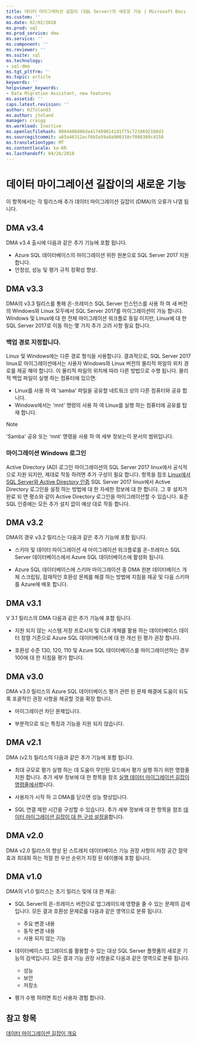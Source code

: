 ```yaml
---
title: 데이터 마이그레이션 길잡이 (SQL Server)의 새로운 기능 | Microsoft Docs
ms.custom: ''
ms.date: 02/02/2018
ms.prod: sql
ms.prod_service: dma
ms.service: ''
ms.component: ''
ms.reviewer: ''
ms.suite: sql
ms.technology:
- sql-dma
ms.tgt_pltfrm: ''
ms.topic: article
keywords: ''
helpviewer_keywords:
- Data Migration Assistant, new features
ms.assetid: ''
caps.latest.revision: ''
author: HJToland3
ms.author: jtoland
manager: craigg
ms.workload: Inactive
ms.openlocfilehash: 0004406d86da4174898141d1f75c72186921b8d3
ms.sourcegitcommit: a85a46312acf8b5a59a8a900310cf088369c4150
ms.translationtype: MT
ms.contentlocale: ko-KR
ms.lasthandoff: 04/26/2018
---
```

# <a name="whats-new-in-data-migration-assistant"></a>데이터 마이그레이션 길잡이의 새로운 기능

이 항목에서는 각 릴리스에 추가 데이터 마이그레이션 길잡이 (DMA)의 오류가 나열 됩니다.

## <a name="dma-v34"></a>DMA v3.4
DMA v3.4 출시에 다음과 같은 추가 기능에 포함 됩니다.
- Azure SQL 데이터베이스의 마이그레이션 위한 원본으로 SQL Server 2017 지원 합니다.
- 안정성, 성능 및 평가 규칙 정확성 향상.

## <a name="dma-v33"></a>DMA v3.3
DMA의 v3.3 릴리스를 통해 온-프레미스 SQL Server 인스턴스를 사용 하 여 새 버전의 Windows와 Linux 모두에서 SQL Server 2017를 마이그레이션이 가능 합니다. Windows 및 Linux에 대 한 전체 마이그레이션 워크플로 동일 이지만, Linux에 대 한 SQL Server 2017로 이동 하는 몇 가지 추가 고려 사항 필요 합니다.

### <a name="specifying-the-back-up-path"></a>백업 경로 지정합니다.
Linux 및 Windows에는 다른 경로 형식을 사용합니다. 결과적으로, SQL Server 2017 linux로 마이그레이션에서는 사용자 Windows와 Linux 버전의 물리적 파일의 위치 경로를 제공 해야 합니다. 이 물리적 파일의 위치에 따라 다른 방법으로 수행 됩니다.
물리적 백업 파일이 실행 하는 컴퓨터에 있으면:
- Linux를 사용 하 여 'samba' 파일을 공유할 네트워크 상의 다른 컴퓨터와 공유 합니다.
-   Windows에서는 'mnt' 명령의 사용 하 여 Linux를 실행 하는 컴퓨터에 공유를 탑재 합니다.

> [!NOTE]
> 'Samba' 공유 또는 'mnt' 명령을 사용 하 여 세부 정보는이 문서의 범위입니다.

### <a name="migrating-windows-logins"></a>마이그레이션 Windows 로그인
Active Directory (AD) 로그인 마이그레이션의 SQL Server 2017 linux에서 공식적으로 지원 되지만, 제대로 작동 하려면 추가 구성이 필요 합니다. 항목을 참조 [Linux에서 SQL Server와 Active Directory 인증](https://docs.microsoft.com/en-us/sql/linux/sql-server-linux-active-directory-authentication) SQL Server 2017 linux에서 Active Directory 로그인을 설정 하는 방법에 대 한 자세한 정보에 대 한 합니다. 그 후 설치가 완료 되 면 평소와 같이 Active Directory 로그인을 마이그레이션할 수 있습니다. 표준 SQL 인증에는 모든 추가 설치 없이 예상 대로 작동 합니다.

## <a name="dma-v32"></a>DMA v3.2
DMA의 경우 v3.2 릴리스는 다음과 같은 추가 기능에 포함 됩니다.

- 스키마 및 데이터 마이그레이션 새 마이그레이션 워크플로를 온-프레미스 SQL Server 데이터베이스에서 Azure SQL 데이터베이스에 활성화 됩니다.

- Azure SQL 데이터베이스에 스키마 마이그레이션 중 DMA 원본 데이터베이스 개체 스크립팅, 잠재적인 호환성 문제를 해결 하는 방법에 지침을 제공 및 다음 스키마를 Azure에 배포 합니다.

## <a name="dma-v31"></a>DMA v3.1
V 3.1 릴리스의 DMA 다음과 같은 추가 기능에 포함 됩니다.

- 지원 되지 않는 시스템 저장 프로시저 및 CLR 개체를 활용 하는 데이터베이스 데이터 정렬 기준으로 Azure SQL 데이터베이스에 대 한 개선 된 평가 권장 합니다.

- 호환성 수준 130, 120, 110 및 Azure SQL 데이터베이스를 마이그레이션하는 경우 100에 대 한 지침을 평가 합니다.

## <a name="dma-v30"></a>DMA v3.0
DMA v3.0 릴리스의 Azure SQL 데이터베이스 평가 관련 된 문제 해결에 도움이 되도록 포괄적인 권장 사항을 제공할 것을 확장 합니다.

- 마이그레이션 차단 문제입니다.

- 부분적으로 또는 특징과 기능을 지원 되지 않습니다.

## <a name="dma-v21"></a>DMA v2.1
DMA (v2.1) 릴리스의 다음과 같은 추가 기능에 포함 됩니다.
- 최대 규모로 평가 실행 하는 데 도움이 무인된 모드에서 평가 실행 하기 위한 명령줄 지원 합니다. 추가 세부 정보에 대 한 항목을 참조 [실행 데이터 마이그레이션 길잡이 명령줄에서](dma-commandline.md)합니다.

- 사용자가 시작 하 고 DMA를 닫으면 성능 향상입니다.

- SQL 연결 제한 시간을 구성할 수 있습니다. 추가 세부 정보에 대 한 항목을 참조 [데이터 마이그레이션 길잡이 대 한 구성 설정을](dma-configurationsettings.md)합니다.

## <a name="dma-v20"></a>DMA v2.0
DMA v2.0 릴리스의 향상 된 스트레치 데이터베이스 기능 권장 사항이 저장 공간 절약 효과 최대화 하는 적절 한 우선 순위가 지정 된 테이블에 포함 됩니다.

## <a name="dma-v10"></a>DMA v1.0
DMA의 v1.0 릴리스는 초기 릴리스 및에 대 한 제공:
- SQL Server의 온-프레미스 버전으로 업그레이드에 영향을 줄 수 있는 문제의 검색입니다. 모든 결과 호환성 문제로를 다음과 같은 영역으로 분류 됩니다.
    -   주요 변경 내용
    - 동작 변경 내용
    - 사용 되지 않는 기능

- 데이터베이스 업그레이드를 활용할 수 있는 대상 SQL Server 플랫폼의 새로운 기능의 검색입니다. 모든 결과 기능 권장 사항을로 다음과 같은 영역으로 분류 됩니다.
    - 성능
    - 보안
    - 저장소

-   평가 수행 하려면 최신 사용자 경험 합니다.

## <a name="see-also"></a>참고 항목

[데이터 마이그레이션 길잡이 개요](../dma/dma-overview.md)
